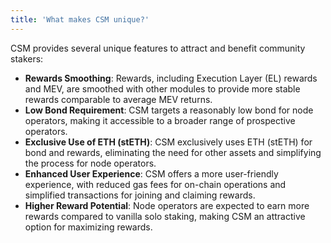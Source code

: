 ```yaml
---
title: 'What makes CSM unique?'
---
```


CSM provides several unique features to attract and benefit community stakers:

- **Rewards Smoothing**: Rewards, including Execution Layer (EL) rewards and MEV, are smoothed with other modules to provide more stable rewards comparable to average MEV returns.
- **Low Bond Requirement**: CSM targets a reasonably low bond for node operators, making it accessible to a broader range of prospective operators.
- **Exclusive Use of ETH (stETH)**: CSM exclusively uses ETH (stETH) for bond and rewards, eliminating the need for other assets and simplifying the process for node operators.
- **Enhanced User Experience**: CSM offers a more user-friendly experience, with reduced gas fees for on-chain operations and simplified transactions for joining and claiming rewards.
- **Higher Reward Potential**: Node operators are expected to earn more rewards compared to vanilla solo staking, making CSM an attractive option for maximizing rewards.
